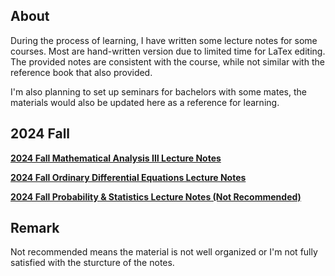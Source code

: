 ## About
During the process of learning, I have written some lecture notes for some courses. Most are hand-written version due to limited time for LaTex editing. The provided notes are consistent with the course, while not similar with the reference book that also provided.

I'm also planning to set up seminars for bachelors with some mates, the materials would also be updated here as a reference for learning.

## 2024 Fall

**[2024 Fall Mathematical Analysis &#8546; Lecture Notes](https://stonehfzs.github.io/notes/2024_Fall_MA3.pdf)**

**[2024 Fall Ordinary Differential Equations Lecture Notes](https://stonehfzs.github.io/notes/2024_Fall_ODE.pdf)**

**[2024 Fall Probability & Statistics Lecture Notes (Not Recommended)](https://stonehfzs.github.io/notes/2024_Fall_PnS.pdf)**

## Remark
Not recommended means the material is not well organized or I'm not fully satisfied with the sturcture of the notes.
